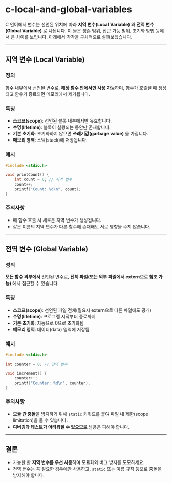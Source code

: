 # c-local-and-global-variables

C 언어에서 변수는 선언된 위치에 따라 **지역 변수(Local Variable)** 와 **전역 변수(Global Variable)** 로 나뉩니다. 이 둘은 생존 범위, 접근 가능 범위, 초기화 방법 등에서 큰 차이를 보입니다. 아래에서 각각을 구체적으로 살펴보겠습니다.

---

## 지역 변수 (Local Variable)

### 정의

함수 내부에서 선언된 변수로, **해당 함수 안에서만 사용 가능**하며, 함수가 호출될 때 생성되고 함수가 종료되면 메모리에서 제거됩니다.

### 특징

* **스코프(scope)**: 선언된 블록 내부에서만 유효합니다.
* **수명(lifetime)**: 블록이 실행되는 동안만 존재합니다.
* **기본 초기화**: 초기화하지 않으면 **쓰레기값(garbage value)** 을 가집니다.
* **메모리 영역**: 스택(stack)에 저장됩니다.

### 예시

```c
#include <stdio.h>

void printCount() {
    int count = 0; // 지역 변수
    count++;
    printf("Count: %d\n", count);
}
```

### 주의사항

* 매 함수 호출 시 새로운 지역 변수가 생성됩니다.
* 같은 이름의 지역 변수가 다른 함수에 존재해도 서로 영향을 주지 않습니다.

---

## 전역 변수 (Global Variable)

### 정의

**모든 함수 외부에서** 선언된 변수로, **전체 파일(또는 외부 파일에서 extern으로 참조 가능)** 에서 접근할 수 있습니다.

### 특징

* **스코프(scope)**: 선언된 파일 전체(필요시 extern으로 다른 파일에도 공개)
* **수명(lifetime)**: 프로그램 시작부터 종료까지
* **기본 초기화**: 자동으로 0으로 초기화됨
* **메모리 영역**: 데이터(data) 영역에 저장됨

### 예시

```c
#include <stdio.h>

int counter = 0; // 전역 변수

void increment() {
    counter++;
    printf("Counter: %d\n", counter);
}
```

### 주의사항

* **모듈 간 충돌**을 방지하기 위해 `static` 키워드를 붙여 파일 내 제한(scope limitation)을 둘 수 있습니다.
* **디버깅과 테스트가 어려워질 수 있으므로** 남용은 피해야 합니다.

---

## 결론

* 가능한 한 **지역 변수를 우선 사용**하여 모듈화와 버그 방지를 도모하세요.
* 전역 변수는 꼭 필요한 경우에만 사용하고, `static` 또는 이름 규칙 등으로 충돌을 방지해야 합니다.

